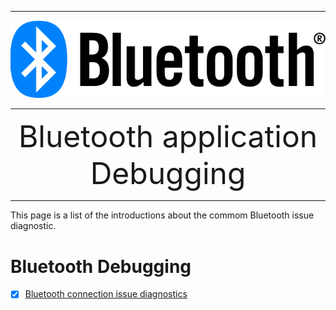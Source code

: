 ********
![Bluetooth](files/bluetooth.png)
********

<div align="center">
    <font size=72>Bluetooth application Debugging</font>
</div>

********  

This page is a list of the introductions about the commom Bluetooth issue diagnostic.

# Bluetooth Debugging
- [x] [Bluetooth connection issue diagnostics](Bluetooth-connection-issue-diagnostics)

